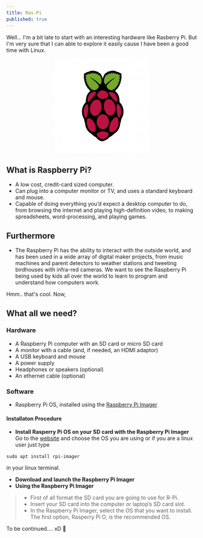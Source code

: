 ```yaml
---
title: Ras-Pi
published: true
---
```

Well... I'm a bit late to start with an interesting hardware like Rasberry Pi. But I'm very sure that I can able to explore it easily cause I have been a good time with Linux.
<p align="center">
<img height="250" width="250" src="https://raw.githubusercontent.com/RanitPradhan/blog/master/Images/RPi/RPi_logo.jpg">
</p>

## What is Raspberry Pi?
- A low cost, credit-card sized computer.
- Can plug into a computer monitor or TV, and uses a standard keyboard and mouse.
- Capable of doing everything you’d expect a desktop computer to do, from browsing the internet and playing high-definition video, to making spreadsheets, word-processing, and playing games.

## Furthermore 
- The Raspberry Pi  has the ability to interact with the outside world, and has been used in a wide array of digital maker projects, from music machines and parent detectors to weather stations and tweeting birdhouses with infra-red cameras. We want to see the Raspberry Pi being used by kids all over the world to learn to program and understand how computers work.

Hmm.. that's cool. Now,
## What all we need?
### Hardware
- A Raspberry Pi computer with an SD card or micro SD card
- A monitor with a cable (and, if needed, an HDMI adaptor)
- A USB keyboard and mouse
- A power supply
- Headphones or speakers (optional)
- An ethernet cable (optional)

### Software
- Raspberry Pi OS, installed using the [Raspberry Pi Imager](https://www.raspberrypi.com/software/)

#### Installaton Procedure

  - <B> Install Rasperry Pi OS on your SD card with the Raspberry Pi Imager </B> <br>
  Go to the [website](https://www.raspberrypi.com/software/) and choose the OS you are using 
  or if you are a linux user just type 
  ```
  sudo apt install rpi-imager
  ``` 
  in your linux terminal. 
  - <B> Download and launch the Raspberry Pi Imager </B>
  - <B> Using the Raspberry Pi Imager </B>
  > - First of all format the SD card you are going to use for R-Pi.
  > - Insert your SD card into the computer or laptop’s SD card slot.
  > - In the Raspberry Pi Imager, select the OS that you want to install. The first option, Rasperry Pi O, is the recommended OS. 


To be continued.... xD 😬

